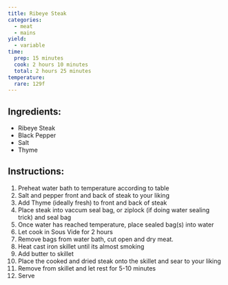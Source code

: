 ```yaml
---
title: Ribeye Steak
categories:
  - meat
  - mains
yield:
  - variable
time:  
  prep: 15 minutes
  cook: 2 hours 10 minutes
  total: 2 hours 25 minutes
temperature:
  rare: 129f
---
```


## Ingredients:
* Ribeye Steak
* Black Pepper
* Salt
* Thyme

## Instructions:
1. Preheat water bath to temperature according to table
2. Salt and pepper front and back of steak to your liking
3. Add Thyme (ideally fresh) to front and back of steak
4. Place steak into vaccum seal bag, or ziplock (if doing water sealing trick) and seal bag
5. Once water has reached temperature, place sealed bag(s) into water
6. Let cook in Sous Vide for 2 hours
7. Remove bags from water bath, cut open and dry meat.
8. Heat cast iron skillet until its almost smoking
9. Add butter to skillet
10. Place the cooked and dried steak onto the skillet and sear to your liking
11. Remove from skillet and let rest for 5-10 minutes
12. Serve
